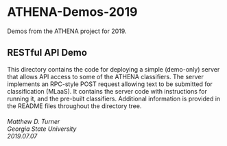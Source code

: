 # ATHENA-Demos-2019
Demos from the ATHENA project for 2019.

## RESTful API Demo
This directory contains the code for deploying a simple (demo-only) server that allows API access to some of the ATHENA classifiers. The server implements an RPC-style POST request allowing text to be submitted for classification (MLaaS). It contains the server code with instructions for running it, and the pre-built classifiers. Additional information is provided in the README files throughout the directory tree.

###### Matthew D. Turner<br>Georgia State University<br>2019.07.07
